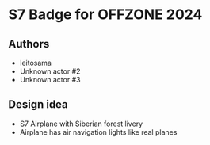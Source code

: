 # S7 Badge for OFFZONE 2024

## Authors
- leitosama
- Unknown actor #2
- Unknown actor #3

## Design idea
- S7 Airplane with Siberian forest livery
- Airplane has air navigation lights like real planes